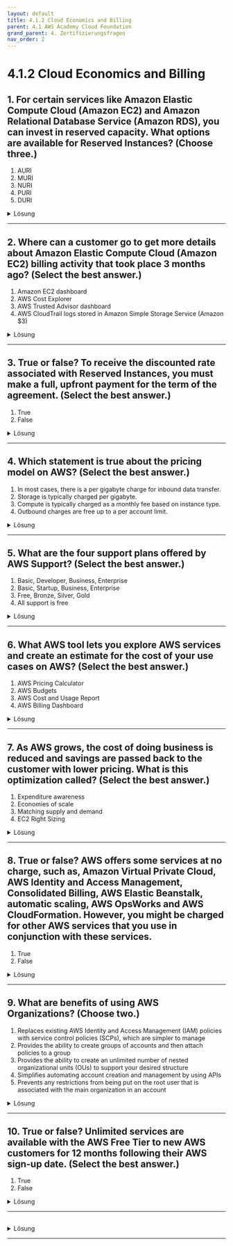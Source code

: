 ```yaml
---
layout: default
title: 4.1.2 Cloud Economics and Billing
parent: 4.1 AWS Academy Cloud Foundation
grand_parent: 4. Zertifizierungsfragen 
nav_order: 2
--- 
```


# 4.1.2 Cloud Economics and Billing

## 1. For certain services like Amazon Elastic Compute Cloud (Amazon EC2) and Amazon Relational Database Service (Amazon RDS), you can invest in reserved capacity. What options are available for Reserved Instances? (Choose three.)

1. AURI
2. MURI
3. NURI
4. PURI
5. DURI

<details>
  <summary>Lösung</summary>
  <b>1 & 3 & 4</b>
</details>

---

## 2. Where can a customer go to get more details about Amazon Elastic Compute Cloud (Amazon EC2) billing activity that took place 3 months ago? (Select the best answer.)

1. Amazon EC2 dashboard
2. AWS Cost Explorer
3. AWS Trusted Advisor dashboard
4. AWS CloudTrail logs stored in Amazon Simple Storage Service (Amazon $3)

<details>
  <summary>Lösung</summary>
  <b>AWS Cost Explorer</b>
</details>

---

## 3. True or false? To receive the discounted rate associated with Reserved Instances, you must make a full, upfront payment for the term of the agreement. (Select the best answer.)

1. True
2. False

<details>
  <summary>Lösung</summary>
  <b>False</b>
</details>

---

## 4. Which statement is true about the pricing model on AWS? (Select the best answer.)

1. In most cases, there is a per gigabyte charge for inbound data transfer.
2. Storage is typically charged per gigabyte.
3. Compute is typically charged as a monthly fee based on instance type.
4. Outbound charges are free up to a per account limit.

<details>
  <summary>Lösung</summary>
  <b>Storage is typically charged per gigabyte.</b>
</details>

---

## 5. What are the four support plans offered by AWS Support? (Select the best answer.)

1. Basic, Developer, Business, Enterprise
2. Basic, Startup, Business, Enterprise
3. Free, Bronze, Silver, Gold
4. All support is free

<details>
  <summary>Lösung</summary>
  <b>Basic, Developer, Business, Enterprise</b>
</details>

---

## 6. What AWS tool lets you explore AWS services and create an estimate for the cost of your use cases on AWS? (Select the best answer.)

1. AWS Pricing Calculator
2. AWS Budgets
3. AWS Cost and Usage Report
4. AWS Billing Dashboard

<details>
  <summary>Lösung</summary>
  <b>AWS Pricing Calculator</b>
</details>

---

## 7. As AWS grows, the cost of doing business is reduced and savings are passed back to the customer with lower pricing. What is this optimization called? (Select the best answer.)

1. Expenditure awareness
2. Economies of scale
3. Matching supply and demand
4. EC2 Right Sizing

<details>
  <summary>Lösung</summary>
  <b>Economies of scale</b>
</details>

---

## 8. True or false? AWS offers some services at no charge, such as, Amazon Virtual Private Cloud, AWS Identity and Access Management, Consolidated Billing, AWS Elastic Beanstalk, automatic scaling, AWS OpsWorks and AWS CloudFormation. However, you might be charged for other AWS services that you use in conjunction with these services.

1. True
2. False

<details>
  <summary>Lösung</summary>
  <b>True</b>
</details>

---

## 9. What are benefits of using AWS Organizations? (Choose two.)

1. Replaces existing AWS Identity and Access Management (IAM) policies with service control policies (SCPs), which are simpler to manage
2. Provides the ability to create groups of accounts and then attach policies to a group
3. Provides the ability to create an unlimited number of nested organizational units (OUs) to support your desired structure
4. Simplifies automating account creation and management by using APIs
5. Prevents any restrictions from being put on the root user that is associated with the main organization in an account

<details>
  <summary>Lösung</summary>
  <b></b>
</details>

---

## 10. True or false? Unlimited services are available with the AWS Free Tier to new AWS customers for 12 months following their AWS sign-up date. (Select the best answer.)

1. True
2. False

<details>
  <summary>Lösung</summary>
  <b>False</b>
</details>

---

## 

<details>
  <summary>Lösung</summary>
  <b>XX</b>
</details>

---
